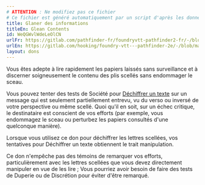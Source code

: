 ```yaml
---
# ATTENTION : Ne modifiez pas ce fichier
# Ce fichier est généré automatiquement par un script d'après les données du module Foundry VTT officiel et de sa traduction
title: Glaner des informations
titleEn: Glean Contents
id: WeQGWvlWdeLeOlCN
urlFr: https://gitlab.com/pathfinder-fr/foundryvtt-pathfinder2-fr/-/blob/master/data/feats/WeQGWvlWdeLeOlCN.htm
urlEn: https://gitlab.com/hooking/foundry-vtt---pathfinder-2e/-/blob/master/packs/data/feats.db/glean-contents.json
layout: dons
---
```

Vous êtes adepte à lire rapidement les papiers laissés sans surveillance et à discerner soigneusement le contenu des plis scellés sans endommager le sceau.

Vous pouvez tenter des tests de Société pour [Déchiffrer un texte](../actions/déchiffrer-un-texte.html) sur un message qui est seulement partiellement entrevu, vu du verso ou inversé de votre perspective ou même scellé. Quoi qu'il en soit, sur un échec critique, le destinataire est conscient de vos efforts (par exemple, vous endommagez le sceau ou perturbez les papiers consultés d'une quelconque manière).

Lorsque vous utilisez ce don pour déchiffrer les lettres scellées, vos tentatives pour Déchiffrer un texte obtiennent le trait manipulation.

Ce don n'empêche pas des témoins de remarquer vos efforts, particulièrement avec les lettres scellées que vous devez directement manipuler en vue de les lire ; Vous pourriez avoir besoin de faire des tests de Duperie ou de Discrétion pour éviter d'être remarqué.
